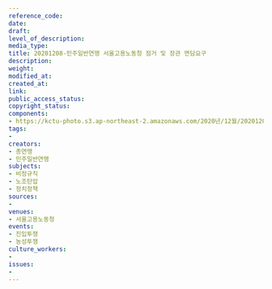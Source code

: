 ```yaml
---
reference_code: 
date: 
draft: 
level_of_description: 
media_type: 
title: 20201208-민주일반연맹 서울고용노동청 점거 및 장관 면담요구
description: 
weight: 
modified_at: 
created_at: 
link: 
public_access_status: 
copyright_status: 
components:
- https://kctu-photo.s3.ap-northeast-2.amazonaws.com/2020년/12월/20201208-민주일반연맹+서울고용노동청+점거+및+장관+면담요구/111.jpg
tags:
- 
creators:
- 총연맹
- 민주일반연맹
subjects:
- 비정규직
- 노조탄압
- 정치정책
sources:
- 
venues:
- 서울고용노동청
events:
- 진입투쟁
- 농성투쟁
culture_workers:
- 
issues:
- 
---
```

